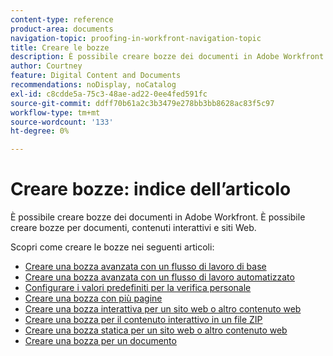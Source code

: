 ```yaml
---
content-type: reference
product-area: documents
navigation-topic: proofing-in-workfront-navigation-topic
title: Creare le bozze
description: È possibile creare bozze dei documenti in Adobe Workfront. È possibile creare bozze dei documenti in Adobe Workfront. È possibile creare bozze per documenti, contenuti interattivi e siti Web. Scopri come creare le bozze nei seguenti articoli.
author: Courtney
feature: Digital Content and Documents
recommendations: noDisplay, noCatalog
exl-id: c8cdde5a-75c3-48ae-ad22-0ee4fed591fc
source-git-commit: ddff70b61a2c3b3479e278bb3bb8628ac83f5c97
workflow-type: tm+mt
source-wordcount: '133'
ht-degree: 0%

---
```


# Creare bozze: indice dell’articolo

<!--Audited: 01/2024-->

È possibile creare bozze dei documenti in Adobe Workfront. È possibile creare bozze per documenti, contenuti interattivi e siti Web.

Scopri come creare le bozze nei seguenti articoli:

* [Creare una bozza avanzata con un flusso di lavoro di base](../../../review-and-approve-work/proofing/creating-proofs-within-workfront/configure-basic-proof-workflow.md)
* [Creare una bozza avanzata con un flusso di lavoro automatizzato](../../../review-and-approve-work/proofing/creating-proofs-within-workfront/create-automated-proof-workflow.md)
* [Configurare i valori predefiniti per la verifica personale](../../../review-and-approve-work/proofing/creating-proofs-within-workfront/set-proof-defaults.md)
* [Creare una bozza con più pagine](../../../review-and-approve-work/proofing/creating-proofs-within-workfront/create-multi-page-proof.md)
* [Creare una bozza interattiva per un sito web o altro contenuto web](../../../review-and-approve-work/proofing/creating-proofs-within-workfront/generate-interactive-proof-for-website-or-other-web-content.md)
* [Creare una bozza per il contenuto interattivo in un file ZIP](../../../review-and-approve-work/proofing/creating-proofs-within-workfront/generate-proof-interactive-content.md)
* [Creare una bozza statica per un sito web o altro contenuto web](../../../review-and-approve-work/proofing/creating-proofs-within-workfront/generate-static-proof-website-other-web-content.md)
* [Creare una bozza per un documento](../../../review-and-approve-work/proofing/creating-proofs-within-workfront/generate-proof-for-a-document.md)
